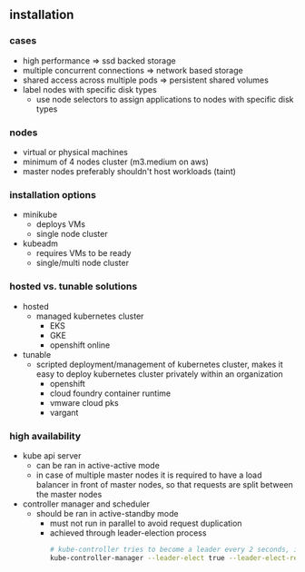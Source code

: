## installation

### cases
* high performance => ssd backed storage
* multiple concurrent connections => network based storage
* shared access across multiple pods => persistent shared volumes
* label nodes with specific disk types
  * use node selectors to assign applications to nodes with specific disk types

### nodes
* virtual or physical machines
* minimum of 4 nodes cluster (m3.medium on aws)
* master nodes preferably shouldn't host workloads (taint)

### installation options
* minikube
  * deploys VMs
  * single node cluster
* kubeadm
  * requires VMs to be ready
  * single/multi node cluster
  
### hosted vs. tunable solutions
* hosted
  * managed kubernetes cluster
    * EKS
    * GKE
    * openshift online
* tunable
  * scripted deployment/management of kubernetes cluster, makes it easy to deploy kubernetes cluster privately within an organization
    * openshift
    * cloud foundry container runtime
    * vmware cloud pks
    * vargant

### high availability
* kube api server
  * can be ran in active-active mode
  * in case of multiple master nodes it is required to have a load balancer in front of master nodes, so that requests are split between the master nodes
* controller manager and scheduler
  * should be ran in active-standby mode
    * must not run in parallel to avoid request duplication
    * achieved through leader-election process
      ```bash
      # kube-controller tries to become a leader every 2 seconds, in case other master node crashes
      kube-controller-manager --leader-elect true --leader-elect-retry-period 2s
      ```
